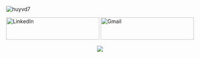

  
<p><img align="center" src=https://github-readme-stats.vercel.app/api?username=huyvd7&theme=solarized-light&show_icons=true&custom_title=Huyvd7%20GitHub%20Stats&include_all_commits=true&hide=issues,contribs&count_private=true" alt="huyvd7" />
</p>

<a href="https://www.linkedin.com/in/huyvu7495/" target="_blank"><img alt="LinkedIn" src="https://img.shields.io/badge/linkedin-%230077B5.svg?&style=for-the-badge&logo=linkedin&logoColor=white" width=250px height=60px /></a>
<a href="mailto:huyvu@cse.yorku.ca" target="_blank"><img alt="Gmail" src="https://img.shields.io/badge/Gmail-D14836?&style=for-the-badge&logo=Gmail&logoColor=white" width=250px height=60px  /></a> 



<div align="center">
 <a><img src=https://profile-counter.glitch.me/huyvd7/count.svg /></a>
  </div>
